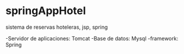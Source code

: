 springAppHotel
==============

sistema de reservas hoteleras, jsp, spring

-Servidor de aplicaciones: Tomcat
-Base de datos: Mysql
-framework: Spring